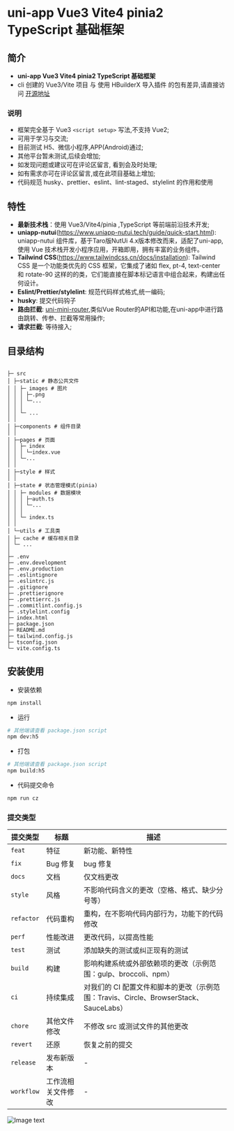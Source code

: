# uni-app Vue3 Vite4 pinia2 TypeScript 基础框架

## 简介

-   **uni-app Vue3 Vite4 pinia2 TypeScript 基础框架**
-   cli 创建的 Vue3/Vite 项目 与 使用 HBuilderX 导入插件 的包有差异,请直接访问 [开源地址](https://gitee.com/zhou-yankai/uniapp-vite-vue3-pinia-ts)

### 说明

-   框架完全基于 Vue3 `<script setup>` 写法,不支持 Vue2;
-   可用于学习与交流;
-   目前测试 H5、微信小程序,APP(Android)通过;
-   其他平台暂未测试,后续会增加;
-   如发现问题或建议可在评论区留言, 看到会及时处理;
-   如有需求亦可在评论区留言,或在此项目基础上增加;
-   代码规范 husky、prettier、eslint、lint-staged、stylelint 的作用和使用

## 特性

-   **最新技术栈**：使用 Vue3/Vite4/pinia ,TypeScript 等前端前沿技术开发;
-   **uniapp-nutui**(https://www.uniapp-nutui.tech/guide/quick-start.html):
    uniapp-nutui 组件库，基于Taro版NutUi 4.x版本修改而来，适配了uni-app, 使用 Vue 技术栈开发小程序应用，开箱即用，拥有丰富的业务组件。
-   **Tailwind CSS**(https://www.tailwindcss.cn/docs/installation):
    Tailwind CSS 是一个功能类优先的 CSS 框架，它集成了诸如 flex, pt-4, text-center 和 rotate-90 这样的的类，它们能直接在脚本标记语言中组合起来，构建出任何设计。
-   **Eslint/Prettier/stylelint**: 规范代码样式格式,统一编码;
-   **husky**: 提交代码钩子
-   **路由拦截**:
    [uni-mini-router](https://gitee.com/fant-mini/uni-mini-router),类似Vue Router的API和功能,在uni-app中进行路由跳转、传参、拦截等常用操作;
-   **请求拦截**: 等待接入;

## 目录结构

```shell

├─ src
│ ├─static # 静态公共文件
│ │ ├─ images # 图片
│ │ │ ├─.png
│ │ │ └─...
│ │ │
│ │ └─ ...
│ │
│ ├─components # 组件目录
│ │
│ ├─pages # 页面
│ │ ├─ index
│ │ │ └─index.vue
│ │ └─...
│ │
│ ├─style # 样式
│ │
│ ├─state # 状态管理模式(pinia)
│ │ ├─ modules # 数据模块
│ │ │ ├─auth.ts
│ │ │ └─...
│ │ │
│ │ └─ index.ts
│ │
│ └─utils # 工具类
│ ├─ cache # 缓存相关目录
│ └─ ...
│
├─ .env
├─ .env.development
├─ .env.production
├─ .eslintignore
├─ .eslintrc.js
├─ .gitignore
├─ .prettierignore
├─ .prettierrc.js
├─ .commitlint.config.js
├─ .stylelint.config
├─ index.html
├─ package.json
├─ README.md
├─ tailwind.config.js
├─ tsconfig.json
└─ vite.config.ts

```

## 安装使用

-   安装依赖

```bash
npm install
```

-   运行

```bash
# 其他端请查看 package.json script
npm dev:h5
```

-   打包

```bash
# 其他端请查看 package.json script
npm build:h5
```

-   代码提交命令

```bash
npm run cz
```

### 提交类型

| 提交类型   | 标题               | 描述                                                                                  |
| ---------- | ------------------ | ------------------------------------------------------------------------------------- |
| `feat`     | 特征               | 新功能、新特性                                                                        |
| `fix`      | Bug 修复           | bug 修复                                                                              |
| `docs`     | 文档               | 仅文档更改                                                                            |
| `style`    | 风格               | 不影响代码含义的更改（空格、格式、缺少分号等）                                        |
| `refactor` | 代码重构           | 重构，在不影响代码内部行为，功能下的代码修改                                          |
| `perf`     | 性能改进           | 更改代码，以提高性能                                                                  |
| `test`     | 测试               | 添加缺失的测试或纠正现有的测试                                                        |
| `build`    | 构建               | 影响构建系统或外部依赖项的更改（示例范围：gulp、broccoli、npm）                       |
| `ci`       | 持续集成           | 对我们的 CI 配置文件和脚本的更改（示例范围：Travis、Circle、BrowserStack、SauceLabs） |
| `chore`    | 其他文件修改       | 不修改 src 或测试文件的其他更改                                                       |
| `revert`   | 还原               | 恢复之前的提交                                                                        |
| `release`  | 发布新版本         | \-                                                                                    |
| `workflow` | 工作流相关文件修改 | \-                                                                                    |

![Image text](https://gitee.com/zhou-yankai/uniapp-vite-vue3-pinia-ts/raw/master/src/static/image/ab464291d2f39f4e38178ac21ca4f58.png)
